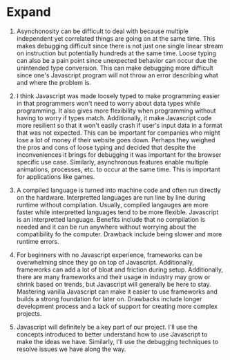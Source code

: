 # Expand

1. Asynchonosity can be difficult to deal with because multiple independent yet correlated things are going on at the same time. This makes debugging difficult since there is not just one single linear stream on instruction but potentially hundreds at the same time. Loose typing can also be a pain point since unexpected behavior can occur due the unintended type conversion. This can make debugging more difficult since one's Javascript program will not throw an error describing what and where the problem is.

2. I think Javascript was made loosely typed to make programming easier in that programmers won't need to worry about data types while programming. It also gives more flexibility when programming without having to worry if types match. Additionally, it make Javascript code more resilient so that it won't easily crash if user's input data in a format that was not expected. This can be important for companies who might lose a lot of money if their website goes down. Perhaps they weighed the pros and cons of loose typing and decided that despite the inconveniences it brings for debugging it was important for the browser specific use case. Similarly, asynchronous features enable multiple animations, processes, etc. to occur at the same time. This is important for applications like games.

3. A compiled language is turned into machine code and often run directly on the hardware. Interpretted languages are run line by line during runtime without compilation. Usually, compiled langauges are more faster while interpretted languages tend to be more flexible. Javascript is an interpretted language. Benefits include that no compilation is needed and it can be run anywhere without worrying about the compatibility fo the computer. Drawback include being slower and more runtime errors.

4. For beginners with no Javascript experience, frameworks can be overwhelming since they go on top of Javascript. Additionally, frameworks can add a lot of bloat and friction during setup. Additionally, there are many frameworks and their usage in industry may grow or shrink based on trends, but Javascript will generally be here to stay. Mastering vanilla Javascript can make it easier to use frameworks and builds a strong foundation for later on. Drawbacks include longer development process and a lack of support for creating more complex projects.

5. Javascript will definitely be a key part of our project. I'll use the concepts introduced to better understand how to use Javascript to make the ideas we have. Similarly, I'll use the debugging techniques to resolve issues we have along the way.